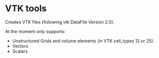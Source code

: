 # VTK tools
Creates VTK files (following vtk DataFile Version 2.0).

At the moment only supports:

* Unstructured Grids and volume elements (in VTK  cell_types 12 or 25).
* Vectors
* Scalars

